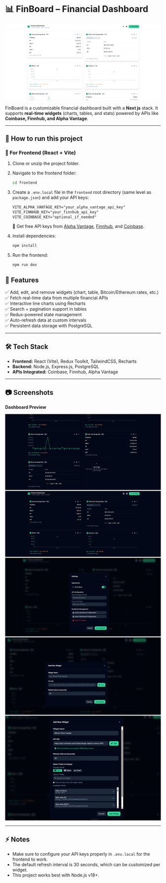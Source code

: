 # 📊 FinBoard – Financial Dashboard

![finboard-cover](/client/docs/image2.png)

FinBoard is a customizable financial dashboard built with a **Next js** stack. It supports **real-time widgets** (charts, tables, and stats) powered by APIs like **Coinbase, Finnhub, and Alpha Vantage**.


---

## 🚀 How to run this project

### 🔹 For Frontend (React + Vite)

1.  Clone or unzip the project folder.
2.  Navigate to the frontend folder:
    ```bash
    cd frontend
    ```
3.  Create a `.env.local` file in the `frontend` root directory (same level as `package.json`) and add your API keys:
    ```env
    VITE_ALPHA_VANTAGE_KEY="your_alpha_vantage_api_key"
    VITE_FINNHUB_KEY="your_finnhub_api_key"
    VITE_COINBASE_KEY="optional_if_needed"
    ```
    🔑 Get free API keys from [Alpha Vantage](https://www.alphavantage.co/support/#api-key), [Finnhub](https://finnhub.io/register), and [Coinbase](https://www.coinbase.com/cloud).

4.  Install dependencies:
    ```bash
    npm install
    ```
5.  Run the frontend:
    ```bash
    npm run dev
    ```

## 📌 Features

✅ Add, edit, and remove widgets (chart, table, Bitcoin/Ethereum rates, etc.)  
✅ Fetch real-time data from multiple financial APIs  
✅ Interactive line charts using Recharts  
✅ Search + pagination support in tables  
✅ Redux-powered state management  
✅ Auto-refresh data at custom intervals  
✅ Persistent data storage with PostgreSQL

---

## 🛠 Tech Stack

-   **Frontend:** React (Vite), Redux Toolkit, TailwindCSS, Recharts
-   **Backend:** Node.js, Express.js, PostgreSQL
-   **APIs Integrated:** Coinbase, Finnhub, Alpha Vantage

---

## 📷 Screenshots

**Dashboard Preview**

![Dashboard Screenshot 1](/client/docs/image1.png)
![Dashboard Screenshot 2](/client/docs/image.png)
![Dashboard Screenshot 3](/client/docs/image3.png)
![Dashboard Screenshot 4](/client/docs/image4.png)
![Dashboard Screenshot 5](/client/docs/image5.png)

---

## ⚡ Notes

-   Make sure to configure your API keys properly in `.env.local` for the frontend to work.
-   The default refresh interval is 30 seconds, which can be customized per widget.
-   This project works best with Node.js v18+.




